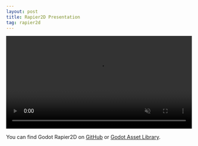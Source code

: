 ```yaml
---
layout: post
title: Rapier2D Presentation
tag: rapier2d
---
```

<!-- [Attributes by Finsweet] Auto Video -->
<script defer src="https://cdn.jsdelivr.net/npm/@finsweet/attributes-autovideo@1/autovideo.js"></script>

<video controls autoplay muted style="width: 100%;">
    <source type="video/webm" src="/assets/vid/rapier-2d.webm">
</video>

You can find Godot Rapier2D on [GitHub](https://github.com/appsinacup/godot-rapier-2d) or [Godot Asset Library](https://godotengine.org/asset-library/asset/2267).
